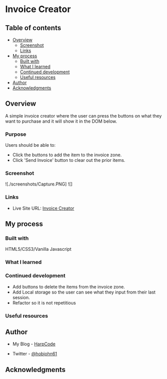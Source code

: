 # Invoice Creator

## Table of contents

- [Overview](#overview)
  - [Screenshot](#screenshot)
  - [Links](#links)
- [My process](#my-process)
  - [Built with](#built-with)
  - [What I learned](#what-i-learned)
  - [Continued development](#continued-development)
  - [Useful resources](#useful-resources)
- [Author](#author)
- [Acknowledgments](#acknowledgments)

## Overview
A simple invoice creator where the user can press the buttons on what they want to purchase and it will show it in the DOM below.

### Purpose

Users should be able to:

- Click the buttons to add the item to the invoice zone.
- Click 'Send Invoice' button to clear out the prior items.

### Screenshot
![./screenshots/Capture.PNG]
![]

### Links

- Live Site URL: [Invoice Creator](https://grassfinn.github.io/Invoice-Creator/)

## My process

### Built with

HTML5/CSS3/Vanilla Javascript

### What I learned

### Continued development
* Add buttons to delete the items from the invoice zone.
* Add Local storage so the user can see what they input from their last session. 
* Refactor so it is not repetitious

### Useful resources


## Author

- My Blog - [HarpCode](https://harpcode.tech/)

- Twitter - [@hobjohn61](https://twitter.com/hobojohn61)


## Acknowledgments
